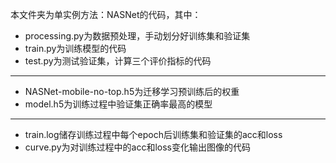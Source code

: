 本文件夹为单实例方法：NASNet的代码，其中：

* processing.py为数据预处理，手动划分好训练集和验证集
* train.py为训练模型的代码
* test.py为测试验证集，计算三个评价指标的代码

****
* NASNet-mobile-no-top.h5为迁移学习预训练后的权重
* model.h5为训练过程中验证集正确率最高的模型

****
* train.log储存训练过程中每个epoch后训练集和验证集的acc和loss
* curve.py为对训练过程中的acc和loss变化输出图像的代码

